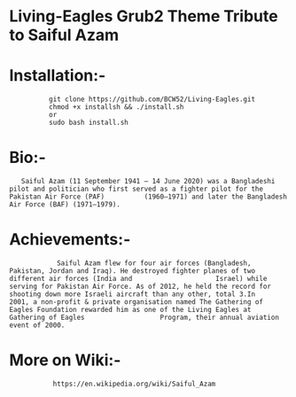 # Living-Eagles Grub2 Theme Tribute to Saiful Azam
# Installation:-
              git clone https://github.com/BCW52/Living-Eagles.git
              chmod +x installsh && ./install.sh 
              or 
              sudo bash install.sh
# Bio:-
       Saiful Azam (11 September 1941 – 14 June 2020) was a Bangladeshi pilot and politician who first served as a fighter pilot for the Pakistan Air Force (PAF)          (1960–1971) and later the Bangladesh Air Force (BAF) (1971–1979).

# Achievements:-
                Saiful Azam flew for four air forces (Bangladesh, Pakistan, Jordan and Iraq). He destroyed fighter planes of two different air forces (India and                     Israel) while serving for Pakistan Air Force. As of 2012, he held the record for shooting down more Israeli aircraft than any other, total 3.In                     2001, a non-profit & private organisation named The Gathering of Eagles Foundation rewarded him as one of the Living Eagles at Gathering of Eagles                   Program, their annual aviation event of 2000.
# More on Wiki:-
               https://en.wikipedia.org/wiki/Saiful_Azam 
